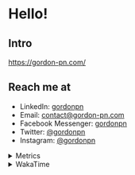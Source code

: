 # Hello!

## Intro

<https://gordon-pn.com/>

## Reach me at

- LinkedIn: [gordonpn](https://www.linkedin.com/in/gordonpn/)
- Email: [contact@gordon-pn.com](mailto:contact@gordon-pn.com)
- Facebook Messenger: [gordonpn](https://www.messenger.com/t/Gordonpn)
- Twitter: [@gordonpn](https://twitter.com/Gordonpn)
- Instagram: [@gordonpn](https://www.instagram.com/gordonpn/)

<details>
  <summary>Metrics</summary>

  <img align="center" src="https://github.com/gordonpn/gordonpn/blob/master/github-metrics.svg" alt="GitHub Metrics">

</details>

<details>
  <summary>WakaTime</summary>

  <!--START_SECTION:waka-->
📊 **This Week I Spent My Time On** 

```text
💬 Programming Languages: 
Other                    25 hrs 28 mins      ████████████████████████░   97.33 % 
Java                     23 mins             ░░░░░░░░░░░░░░░░░░░░░░░░░   01.51 % 
XML                      5 mins              ░░░░░░░░░░░░░░░░░░░░░░░░░   00.38 % 
HTML                     4 mins              ░░░░░░░░░░░░░░░░░░░░░░░░░   00.26 % 
JSON                     2 mins              ░░░░░░░░░░░░░░░░░░░░░░░░░   00.19 % 

🔥 Editors: 
Chrome                   13 hrs 42 mins      █████████████░░░░░░░░░░░░   52.34 % 
Slack                    5 hrs 27 mins       █████░░░░░░░░░░░░░░░░░░░░   20.84 % 
Messages                 1 hr 31 mins        █░░░░░░░░░░░░░░░░░░░░░░░░   05.85 % 
iTerm2                   1 hr 25 mins        █░░░░░░░░░░░░░░░░░░░░░░░░   05.44 % 
Firefox                  1 hr 11 mins        █░░░░░░░░░░░░░░░░░░░░░░░░   04.58 % 
```


 Last Updated on 31/10/2025 16:30:01 UTC
<!--END_SECTION:waka-->
</details>
